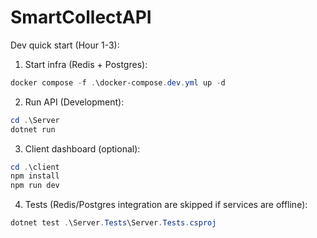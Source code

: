 # SmartCollectAPI

Dev quick start (Hour 1-3):

1. Start infra (Redis + Postgres):

```powershell
docker compose -f .\docker-compose.dev.yml up -d
```

2. Run API (Development):

```powershell
cd .\Server
dotnet run
```

3. Client dashboard (optional):

```powershell
cd .\client
npm install
npm run dev
```

4. Tests (Redis/Postgres integration are skipped if services are offline):

```powershell
dotnet test .\Server.Tests\Server.Tests.csproj
```
